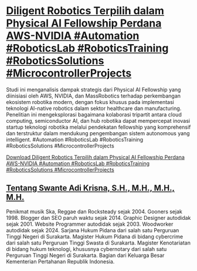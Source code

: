 # [Diligent Robotics Terpilih dalam Physical AI Fellowship Perdana AWS-NVIDIA #Automation #RoboticsLab #RoboticsTraining #RoboticsSolutions #MicrocontrollerProjects](https://swanteadikrisna.com/robot/website/6/revolusi-physical-ai-diligent-robotics-terpilih-jadi-pioneer-fellowship-bergengsi/)

Studi ini menganalisis dampak strategis dari Physical AI Fellowship yang diinisiasi oleh AWS, NVIDIA, dan MassRobotics terhadap perkembangan ekosistem robotika modern, dengan fokus khusus pada implementasi teknologi AI-native robotics dalam sektor healthcare dan manufacturing. Penelitian ini mengeksplorasi bagaimana kolaborasi tripartit antara cloud computing, semiconductor AI, dan hub robotika dapat mempercepat inovasi startup teknologi robotika melalui pendekatan fellowship yang komprehensif dan terstruktur dalam mendukung pengembangan sistem autonomous yang intelligent. #Automation #RoboticsLab #RoboticsTraining #RoboticsSolutions #MicrocontrollerProjects 

[Download Diligent Robotics Terpilih dalam Physical AI Fellowship Perdana AWS-NVIDIA #Automation #RoboticsLab #RoboticsTraining #RoboticsSolutions #MicrocontrollerProjects](https://swanteadikrisna.com/robot/website/6/revolusi-physical-ai-diligent-robotics-terpilih-jadi-pioneer-fellowship-bergengsi/)


## [Tentang Swante Adi Krisna, S.H., M.H., M.H., M.H.](https://swanteadikrisna.com/)

Penikmat musik Ska, Reggae dan Rocksteady sejak 2004. Gooners sejak 1998. Blogger dan SEO paruh waktu sejak 2014. Graphic Designer autodidak sejak 2001. Website Programmer autodidak sejak 2003. Woodworker autodidak sejak 2024. Sarjana Hukum Pidana dari salah satu Perguruan Tinggi Negeri di Surakarta. Magister Hukum Pidana di bidang cybercrime dari salah satu Perguruan Tinggi Swasta di Surakarta. Magister Kenotariatan di bidang hukum teknologi, khususnya cybernotary dari salah satu Perguruan Tinggi Negeri di Surakarta. Bagian dari Keluarga Besar Kementerian Pertahanan Republik Indonesia.